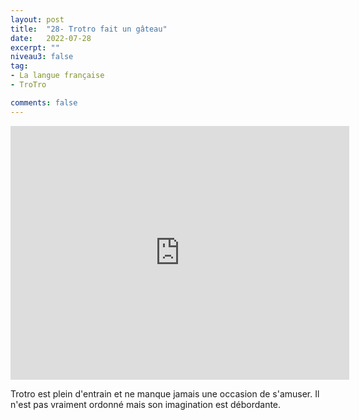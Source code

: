 ```yaml
---
layout: post
title:  "28- Trotro fait un gâteau"
date:   2022-07-28
excerpt: ""
niveau3: false
tag:
- La langue française
- TroTro

comments: false
---
```

<center>
<img style="display: none;" src="/assets/img/thumbnails/trotro-28.jpg" alt="" width="1" height="1">
<iframe width="542px" height="406px" src="https://www.youtube.com/embed/jZCi4iXm43E?rel=0&controls=1&showinfo=0&modestbranding=1&enablejsapi=1" allowfullscreen frameborder="0" ></iframe></center>

Trotro est plein d'entrain et ne manque jamais une occasion de s'amuser. Il n'est pas vraiment ordonné mais son imagination est débordante. 
